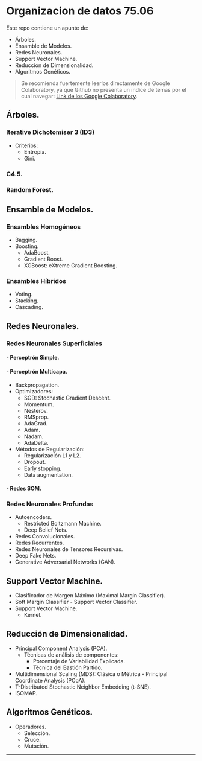 # Organizacion de datos 75.06

Este repo contiene un apunte de:
- Árboles.
- Ensamble de Modelos.
- Redes Neuronales.
- Support Vector Machine.
- Reducción de Dimensionalidad.
- Algoritmos Genéticos.

> Se recomienda fuertemente leerlos directamente de Google Colaboratory, ya que Github no presenta un índice de temas por el cual navegar:  [Link de los Google Colaboratory](https://drive.google.com/drive/folders/1YSt8Rcyqpsh58Min5f7oDxGxtycIKT5R?usp=sharing).


## Árboles.

### Iterative Dichotomiser 3 (ID3)
- Criterios:
  - Entropía.
  - Gini.
  
### C4.5.

### Random Forest.


## Ensamble de Modelos.

### Ensambles Homogéneos
- Bagging.
- Boosting.
  - AdaBoost.
  - Gradient Boost.
  - XGBoost: eXtreme Gradient Boosting.

### Ensambles Híbridos
- Voting.
- Stacking.
- Cascading.


## Redes Neuronales.

### Redes Neuronales Superficiales

#### - Perceptrón Simple.
#### - Perceptrón Multicapa.
- Backpropagation.
- Optimizadores:
  - SGD: Stochastic Gradient Descent.
  - Momentum.
  - Nesterov.
  - RMSprop.
  - AdaGrad.
  - Adam.
  - Nadam.
  - AdaDelta.
- Métodos de Regularización:
  - Regularización L1 y L2.
  - Dropout.
  - Early stopping.
  - Data augmentation.

#### - Redes SOM.

### Redes Neuronales Profundas
- Autoencoders.
  - Restricted Boltzmann Machine.
  - Deep Belief Nets.
- Redes Convolucionales.
- Redes Recurrentes.
- Redes Neuronales de Tensores Recursivas.
- Deep Fake Nets.
- Generative Adversarial Networks (GAN).


## Support Vector Machine.

- Clasificador de Margen Máximo (Maximal Margin Classifier).
- Soft Margin Classifier - Support Vector Classifier.
- Support Vector Machine.
  - Kernel.
  

## Reducción de Dimensionalidad.

- Principal Component Analysis (PCA).
  - Técnicas de análisis de componentes:
    - Porcentaje de Variabilidad Explicada.
    - Técnica del Bastión Partido. 
- Multidimensional Scaling (MDS): Clásica o Métrica - Principal Coordinate Analysis (PCoA).
- T-Distributed Stochastic Neighbor Embedding (t-SNE).
- ISOMAP.


## Algoritmos Genéticos.

- Operadores.
  - Selección.
  - Cruce.
  - Mutación.


__________________________________________
